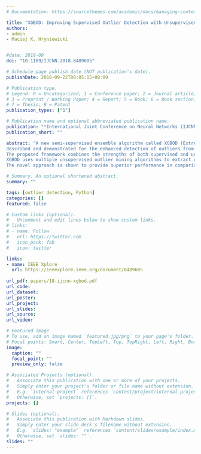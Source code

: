 ```yaml
---
# Documentation: https://sourcethemes.com/academic/docs/managing-content/

title: "XGBOD: Improving Supervised Outlier Detection with Unsupervised Representation Learning"
authors: 
- admin
- Maciej K. Hryniewicki


#date: 2018-09
doi: "10.1109/IJCNN.2018.8489605"

# Schedule page publish date (NOT publication's date).
publishDate: 2018-09-22T08:05:15+08:00

# Publication type.
# Legend: 0 = Uncategorized; 1 = Conference paper; 2 = Journal article;
# 3 = Preprint / Working Paper; 4 = Report; 5 = Book; 6 = Book section;
# 7 = Thesis; 8 = Patent
publication_types: ["1"]

# Publication name and optional abbreviated publication name.
publication: "*International Joint Conference on Neural Networks (IJCNN)*"
publication_short: ""

abstract: "A new semi-supervised ensemble algorithm called XGBOD (Extreme Gradient Boosting Outlier Detection) is proposed, 
described and demonstrated for the enhanced detection of outliers from normal observations in various practical datasets. 
The proposed framework combines the strengths of both supervised and unsupervised machine learning methods by creating a hybrid approach that exploits each of their individual performance capabilities in outlier detection. 
XGBOD uses multiple unsupervised outlier mining algorithms to extract useful representations from the underlying data that augment the predictive capabilities of an embedded supervised classifier on an improved feature space. 
The novel approach is shown to provide superior performance in comparison to competing individual detectors, the full ensemble and two existing representation learning based algorithms across seven outlier datasets."

# Summary. An optional shortened abstract.
summary: ""

tags: [outlier detection, Python]
categories: []
featured: false

# Custom links (optional).
#   Uncomment and edit lines below to show custom links.
# links:
# - name: Follow
#   url: https://twitter.com
#   icon_pack: fab
#   icon: twitter

links:
- name: IEEE Xplore
  url: https://ieeexplore.ieee.org/document/8489605
  
url_pdf: papers/18-ijcnn-xgbod.pdf
url_code:
url_dataset:
url_poster:
url_project: 
url_slides:
url_source: 
url_video:

# Featured image
# To use, add an image named `featured.jpg/png` to your page's folder. 
# Focal points: Smart, Center, TopLeft, Top, TopRight, Left, Right, BottomLeft, Bottom, BottomRight.
image:
  caption: ""
  focal_point: ""
  preview_only: false

# Associated Projects (optional).
#   Associate this publication with one or more of your projects.
#   Simply enter your project's folder or file name without extension.
#   E.g. `internal-project` references `content/project/internal-project/index.md`.
#   Otherwise, set `projects: []`.
projects: []

# Slides (optional).
#   Associate this publication with Markdown slides.
#   Simply enter your slide deck's filename without extension.
#   E.g. `slides: "example"` references `content/slides/example/index.md`.
#   Otherwise, set `slides: ""`.
slides: ""
---
```


